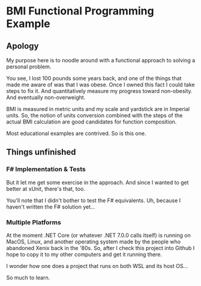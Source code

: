 # BMI Functional Programming Example

## Apology
My purpose here is to noodle around with a functional approach to solving a personal problem.

You see, I lost 100 pounds some years back, and one of the things that made me aware of was that I was obese. Once I owned this fact I could take steps to fix it. And quantitatively measure my progress toward non-obesity. And eventually non-overweight.

BMI is measured in metric units and my scale and yardstick are in Imperial units. So, the notion of units conversion combined with the steps of the actual BMI calculation are good candidates for function composition.

Most educational examples are contrived. So is this one.

## Things unfinished

### F# Implementation & Tests
But it let me get some exercise in the approach. And since I wanted to get better at xUnit, there's that, too.

You'll note that I didn't bother to test the F# equivalents. Uh, because I haven't written the F# solution yet...

### Multiple Platforms
At the moment .NET Core (or whatever .NET 7.0.0 calls itself) is running on MacOS, Linux, and another operating system made by the people who abandoned Xenix back in the '80s. So, after I check this project into Github I hope to copy it to my other computers and get it running there.

I wonder how one does a project that runs on both WSL and its host OS... 

So much to learn.